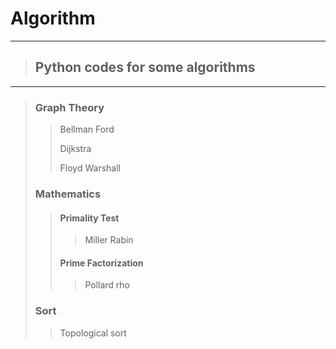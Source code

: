 # Algorithm

***
> ## Python codes for some algorithms
***
> ### Graph Theory
> > Bellman Ford
> > 
> > Dijkstra
> > 
> > Floyd Warshall
> ### Mathematics
> > #### Primality Test
> > > Miller Rabin
> > #### Prime Factorization
> > > Pollard rho
> ### Sort
> > Topological sort
